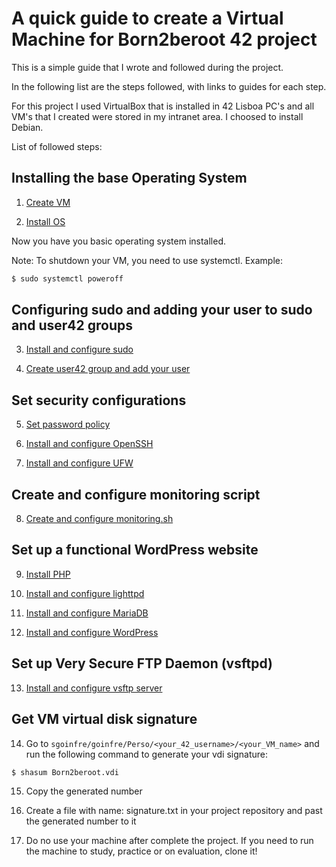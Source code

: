 # A quick guide to create  a Virtual Machine for Born2beroot 42 project

This is a simple guide that I wrote and followed during the project.

In the following list are the steps followed, with links to guides for each step.

For this project I used VirtualBox that is installed in 42 Lisboa PC's and all VM's that I created were stored in my intranet area.
I choosed to install Debian.

List of followed steps:

## Installing the base Operating System

1. [Create VM](Create_Born2beroot_VM.md)

2. [Install OS](Install_OS.md)

Now you have you basic operating system installed.

Note: To shutdown your VM, you need to use systemctl.
Example:
```bash
$ sudo systemctl poweroff
```

## Configuring sudo and adding your user to sudo and user42 groups

3. [Install and configure sudo](Configure_sudo.md)

4. [Create user42 group and add your user](Create_user42_group.md)

## Set security configurations

5. [Set password policy](Password_policy_setup.md)

6. [Install and configure OpenSSH](Install_and_configure_ssh.md)

7. [Install and configure UFW](Install_and_configure_UFW.md)

## Create and configure monitoring script

8. [Create and configure monitoring.sh](Create_and_configure_monitoring_script.md)

## Set up a functional WordPress website

9. [Install PHP](Install_PHP.md)

10. [Install and configure lighttpd](Install_and_configure_lighttpd.md)

11. [Install and configure MariaDB](Install_and_configure_MariaDB.md)

12. [Install and configure WordPress](Install_and_configure_WordPress.md)

## Set up Very Secure FTP Daemon (vsftpd)

13. [Install and configure vsftp server](Install_and_configure_vsftpd.md)

## Get VM virtual disk signature

14. Go to ```sgoinfre/goinfre/Perso/<your_42_username>/<your_VM_name>``` and run the following command to generate your vdi signature:

```bash
$ shasum Born2beroot.vdi
```

15. Copy the generated number

16. Create a file with name: signature.txt in your project repository and past the generated number to it

17. Do no use your machine after complete the project. If you need to run the machine to study, practice or on evaluation, clone it!